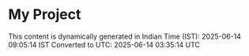 # My Project

This content is dynamically generated in Indian Time (IST): 2025-06-14 09:05:14 IST
Converted to UTC: 2025-06-14 03:35:14 UTC
